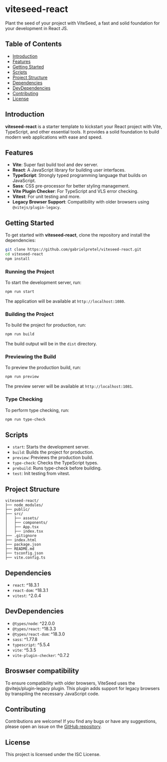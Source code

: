 # viteseed-react

Plant the seed of your project with ViteSeed, a fast and solid foundation for your development in React JS.

## Table of Contents

- [Introduction](#introduction)
- [Features](#features)
- [Getting Started](#getting-started)
- [Scripts](#scripts)
- [Project Structure](#project-structure)
- [Dependencies](#dependencies)
- [DevDependencies](#devdependencies)
- [Contributing](#contributing)
- [License](#license)

## Introduction

**viteseed-react** is a starter template to kickstart your React project with Vite, TypeScript, and other essential tools. It provides a solid foundation to build modern web applications with ease and speed.

## Features

- **Vite**: Super fast build tool and dev server.
- **React**: A JavaScript library for building user interfaces.
- **TypeScript**: Strongly typed programming language that builds on JavaScript.
- **Sass**: CSS pre-processor for better styling management.
- **Vite Plugin Checker**: For TypeScript and VLS error checking.
- **Vitest**: For unit testing and more.
- **Legacy Browser Support**: Compatibility with older browsers using `@vitejs/plugin-legacy`.

## Getting Started

To get started with **viteseed-react**, clone the repository and install the dependencies:

```bash
git clone https://github.com/gabrielpretel/viteseed-react.git
cd viteseed-react
npm install
```

### Running the Project

To start the development server, run:

```bash
npm run start
```

The application will be available at `http://localhost:1080`.

### Building the Project

To build the project for production, run:

```bash
npm run build
```

The build output will be in the `dist` directory.

### Previewing the Build

To preview the production build, run:

```bash
npm run preview
```

The preview server will be available at `http://localhost:1081`.

### Type Checking

To perform type checking, run:

```bash
npm run type-check
```

## Scripts

- `start`: Starts the development server.
- `build`: Builds the project for production.
- `preview`: Previews the production build.
- `type-check`: Checks the TypeScript types.
- `prebuild`: Runs type-check before building.
- `test`: Init testing from vitest.

## Project Structure

```plaintext
viteseed-react/
├── node_modules/
├── public/
├── src/
│   ├── assets/
│   ├── components/
│   ├── App.tsx
│   ├── index.tsx
├── .gitignore
├── index.html
├── package.json
├── README.md
├── tsconfig.json
├── vite.config.ts
```

## Dependencies

- `react`: ^18.3.1
- `react-dom`: ^18.3.1
- `vitest`: ^2.0.4

## DevDependencies

- `@types/node`: ^22.0.0
- `@types/react`: ^18.3.3
- `@types/react-dom`: ^18.3.0
- `sass`: ^1.77.8
- `typescript`: ^5.5.4
- `vite`: ^5.3.5
- `vite-plugin-checker`: ^0.7.2

## Broswser compatibility

To ensure compatibility with older browsers, ViteSeed uses the @vitejs/plugin-legacy plugin. This plugin adds support for legacy browsers by transpiling the necessary JavaScript code.

## Contributing

Contributions are welcome! If you find any bugs or have any suggestions, please open an issue on the [GitHub repository](https://github.com/gabrielpretel/viteseed-react/issues).

## License

This project is licensed under the ISC License.
